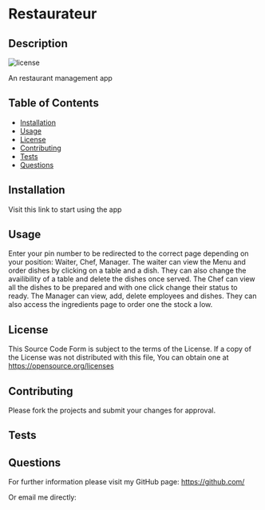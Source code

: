 # Restaurateur

  ## Description
  ![license](https://img.shields.io/badge/license--green.svg)

  An restaurant management app

  ## Table of Contents

  * [Installation](#installation)
  * [Usage](#usage)
  * [License](#license)
  * [Contributing](#contributing)
  * [Tests](#tests)
  * [Questions](#questions)

  ## Installation
  Visit this link to start using the app

  ## Usage
  Enter your pin number to be redirected to the correct page depending on your position: Waiter, Chef, Manager. The waiter can view the Menu and order dishes by clicking on a table and a dish. They can also change the availibility of a table and delete the dishes once served. The Chef can view all the dishes to be prepared and with one click change their status to ready. The Manager can view, add, delete employees and dishes. They can also access the ingredients page to order one the stock a low.

  ## License
  This Source Code Form is subject to the terms of the  License. 
  If a copy of the License was not distributed with this file, You can obtain one at https://opensource.org/licenses

  ## Contributing
  Please fork the projects and submit your changes for approval.

  ## Tests
  

  ## Questions
  For further information please visit my GitHub page:
  https://github.com/

  Or email me directly: 
  
